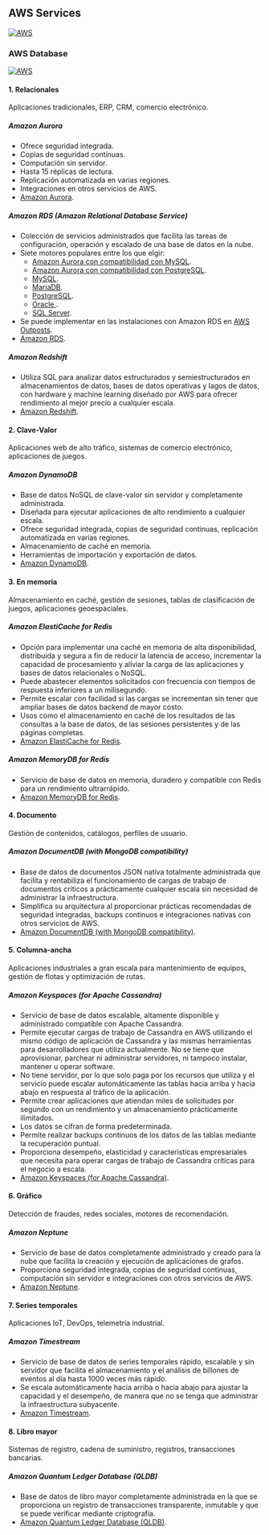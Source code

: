 ## AWS Services
[![AWS](https://img.shields.io/badge/AWS_Services-ff9900?style=for-the-badge&logo=amazon&logoColor=white&labelColor=101010)](https://github.com/Alberto-mt/AWS/blob/main/Resumen_Servicios_AWS/index.md)

### AWS Database
[![AWS](https://img.shields.io/badge/AWS_Database-447ac0?style=for-the-badge&logo=amazon&logoColor=white&labelColor=101010)](https://github.com/Alberto-mt/AWS/blob/main/Resumen_Servicios_AWS/categories/AWS_Database.md)

#### 1. Relacionales
Aplicaciones tradicionales, ERP, CRM, comercio electrónico.
##### **Amazon Aurora**
- Ofrece seguridad integrada.
- Copias de seguridad continuas.
- Computación sin servidor.
- Hasta 15 réplicas de lectura.
- Replicación automatizada en varias regiones.
- Integraciones en otros servicios de AWS.
- [Amazon Aurora](https://aws.amazon.com/es/rds/aurora/).

##### **Amazon RDS (Amazon Relational Database Service)**
- Colección de servicios administrados que facilita las tareas de configuración, operación y escalado de una base de datos en la nube.
- Siete motores populares entre los que elgir:
  - [Amazon Aurora con compatibilidad con MySQL](https://aws.amazon.com/es/rds/aurora/?pg=ln&sec=hiw).
  - [Amazon Aurora con compatibilidad con PostgreSQL](https://aws.amazon.com/es/rds/aurora/?pg=ln&sec=hiw).
  - [MySQL](https://aws.amazon.com/es/rds/mysql/?pg=ln&sec=hiw).
  - [ MariaDB](https://aws.amazon.com/es/rds/mariadb/?pg=ln&sec=hiw).
  - [PostgreSQL](https://aws.amazon.com/es/rds/postgresql/?pg=ln&sec=hiw).
  - [Oracle ](https://aws.amazon.com/es/rds/oracle/?pg=ln&sec=hiw).
  - [SQL Server](https://aws.amazon.com/es/rds/sqlserver/?pg=ln&sec=hiw).
- Se puede implementar en las instalaciones con Amazon RDS en [AWS Outposts](https://aws.amazon.com/es/rds/outposts/?).
- [Amazon RDS](https://aws.amazon.com/es/rds/).

##### **Amazon Redshift**
- Utiliza SQL para analizar datos estructurados y semiestructurados en almacenamientos de datos, bases de datos operativas y lagos de datos, con hardware y machine learning diseñado por AWS para ofrecer rendimiento al mejor precio a cualquier escala.
- [Amazon Redshift](https://aws.amazon.com/es/redshift/).

#### 2. Clave-Valor
Aplicaciones web de alto tráfico, sistemas de comercio electrónico, aplicaciones de juegos.
##### **Amazon DynamoDB**
- Base de datos NoSQL de clave-valor sin servidor y completamente administrada.
- Diseñada para ejecutar aplicaciones de alto rendimiento a cualquier escala.
- Ofrece seguridad integrada, copias de seguridad continuas, replicación automatizada en varias regiones.
- Almacenamiento de caché en memoria.
- Herramientas de importación y exportación de datos.
- [Amazon DynamoDB](https://aws.amazon.com/es/dynamodb/).

#### 3. En memoria
Almacenamiento en caché, gestión de sesiones, tablas de clasificación de juegos, aplicaciones geoespaciales.
##### **Amazon ElastiCache for Redis**
- Opción para implementar una caché en memoria de alta disponibilidad, distribuida y segura a fin de reducir la latencia de acceso, incrementar la capacidad de procesamiento y aliviar la carga de las aplicaciones y bases de datos relacionales o NoSQL.
- Puede abastecer elementos solicitados con frecuencia con tiempos de respuesta inferiores a un milisegundo.
- Permite escalar con facilidad si las cargas se incrementan sin tener que ampliar bases de datos backend de mayor costo.
- Usos como el almacenamiento en caché de los resultados de las consultas a la base de datos, de las sesiones persistentes y de las páginas completas.
- [Amazon ElastiCache for Redis](https://aws.amazon.com/es/elasticache/redis/).

##### **Amazon MemoryDB for Redis**
- Servicio de base de datos en memoria, duradero y compatible con Redis para un rendimiento ultrarrápido.
- [Amazon MemoryDB for Redis](https://aws.amazon.com/memorydb/).

#### 4. Documento
Gestión de contenidos, catálogos, perfiles de usuario.
##### **Amazon DocumentDB (with MongoDB compatibility)**
- Base de datos de documentos JSON nativa totalmente administrada que facilita y rentabiliza el funcionamiento de cargas de trabajo de documentos críticos a prácticamente cualquier escala sin necesidad de administrar la infraestructura.
- Simplifica su arquitectura al proporcionar prácticas recomendadas de seguridad integradas, backups continuos e integraciones nativas con otros servicios de AWS.
- [Amazon DocumentDB (with MongoDB compatibility)](https://aws.amazon.com/documentdb/).

#### 5. Columna-ancha
Aplicaciones industriales a gran escala para mantenimiento de equipos, gestión de flotas y optimización de rutas.
##### **Amazon Keyspaces (for Apache Cassandra)**
- Servicio de base de datos escalable, altamente disponible y administrado compatible con Apache Cassandra.
- Permite ejecutar cargas de trabajo de Cassandra en AWS utilizando el mismo código de aplicación de Cassandra y las mismas herramientas para desarrolladores que utiliza actualmente. No se tiene que aprovisionar, parchear ni administrar servidores, ni tampoco instalar, mantener u operar software.
- No tiene servidor, por lo que solo paga por los recursos que utiliza y el servicio puede escalar automáticamente las tablas hacia arriba y hacia abajo en respuesta al tráfico de la aplicación.
- Permite crear aplicaciones que atiendan miles de solicitudes por segundo con un rendimiento y un almacenamiento prácticamente ilimitados.
- Los datos se cifran de forma predeterminada.
- Permite realizar backups continuos de los datos de las tablas mediante la recuperación puntual.
- Proporciona desempeño, elasticidad y características empresariales que necesita para operar cargas de trabajo de Cassandra críticas para el negocio a escala.
- [Amazon Keyspaces (for Apache Cassandra)](https://aws.amazon.com/keyspaces/).

#### 6. Gráfico
Detección de fraudes, redes sociales, motores de recomendación.
##### **Amazon Neptune**
- Servicio de base de datos completamente administrado y creado para la nube que facilita la creación y ejecución de aplicaciones de grafos.
- Proporciona seguridad integrada, copias de seguridad continuas, computación sin servidor e integraciones con otros servicios de AWS.
- [Amazon Neptune](https://aws.amazon.com/es/neptune/).

#### 7. Series temporales
Aplicaciones IoT, DevOps, telemetría industrial.
##### **Amazon Timestream**
- Servicio de base de datos de series temporales rápido, escalable y sin servidor que facilita el almacenamiento y el análisis de billones de eventos al día hasta 1000 veces más rápido.
- Se escala automáticamente hacia arriba o hacia abajo para ajustar la capacidad y el desempeño, de manera que no se tenga que administrar la infraestructura subyacente.
- [Amazon Timestream](https://aws.amazon.com/timestream/).

#### 8. Libro mayor
Sistemas de registro, cadena de suministro, registros, transacciones bancarias.
##### **Amazon Quantum Ledger Database (QLDB)**
- Base de datos de libro mayor completamente administrada en la que se proporciona un registro de transacciones transparente, inmutable y que se puede verificar mediante criptografía.
- [Amazon Quantum Ledger Database (QLDB)](https://aws.amazon.com/es/qldb/).

